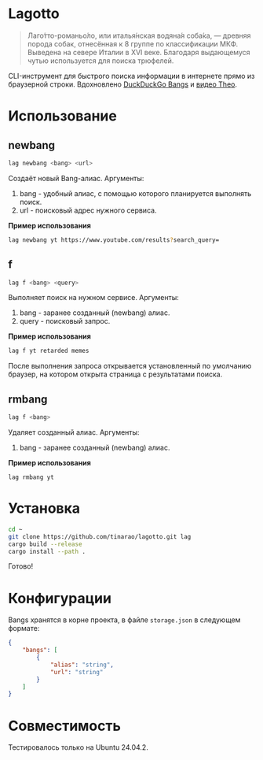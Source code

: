 # Lagotto

> Лаго́тто-романьо́ло, или италья́нская водяна́я соба́ка, — древняя
> порода собак, отнесённая к 8 группе по классификации МКФ. Выведена на
> севере Италии в XVI веке. Благодаря выдающемуся чутью используется для
> поиска трюфелей.

CLI-инструмент для быстрого поиска информации в интернете прямо из браузерной строки. Вдохновлено [DuckDuckGo Bangs](https://duckduckgo.com/bangs) и [видео Theo](https://youtu.be/_DnNzRaBWUU?si=gvUXTlTIgQViLhU_).

# Использование

## newbang
 
```bash
lag newbang <bang> <url>
```

Создаёт новый Bang-алиас. 
Аргументы:
1. bang - удобный алиас, с помощью которого планируется выполнять поиск.
2. url - поисковый адрес нужного сервиса.

**Пример использования**
```bash
lag newbang yt https://www.youtube.com/results?search_query=
```

## f
```bash
lag f <bang> <query>
```
Выполняет поиск на нужном сервисе.
Аргументы:
1. bang - заранее созданный (newbang) алиас.
2. query - поисковый запрос.

**Пример использования**
```bash
lag f yt retarded memes
```
После выполнения запроса открывается установленный по умолчанию браузер, на котором открыта страница с результатами поиска.

## rmbang
```bash
lag f <bang>
```
Удаляет созданный алиас.
Аргументы:
1. bang - заранее созданный (newbang) алиас.

**Пример использования**
```
lag rmbang yt
```

# Установка
```bash
cd ~
git clone https://github.com/tinarao/lagotto.git lag
cargo build --release
cargo install --path .
```
Готово!

# Конфигурации
Bangs хранятся в корне проекта, в файле ```storage.json``` в следующем формате:
```json
{
	"bangs": [
		{
			"alias": "string",
			"url": "string" 
		}
	]
}
```


# Совместимость
Тестировалось только на Ubuntu 24.04.2.
